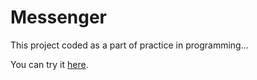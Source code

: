 # Messenger

This project coded as a part of practice in programming...

You can try it [here](http://leemurchat.xionix.xyz).
